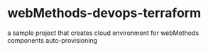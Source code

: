 # webMethods-devops-terraform
a sample project that creates cloud environment for webMethods components auto-provisioning

